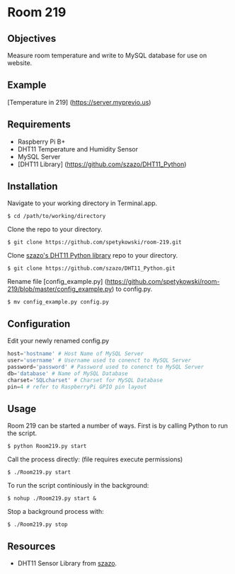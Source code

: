Room 219
=============

Objectives
-------
Measure room temperature and write to MySQL database for use on website.

Example
-------
[Temperature in 219] (https://server.myprevio.us)

Requirements
-----------
* Raspberry Pi B+
* DHT11 Temperature and Humidity Sensor
* MySQL Server
* [DHT11 Library] (https://github.com/szazo/DHT11_Python)

Installation
-----------
Navigate to your working directory in Terminal.app.
```shell
$ cd /path/to/working/directory
```
Clone the repo to your directory.
```shell
$ git clone https://github.com/spetykowski/room-219.git
```
Clone [szazo's DHT11 Python library](https://github.com/szazo/DHT11_Python) repo to your directory.
```shell
$ git clone https://github.com/szazo/DHT11_Python.git
```
Rename file [config_example.py] (https://github.com/spetykowski/room-219/blob/master/config_example.py) to config.py.
```shell
$ mv config_example.py config.py
```

Configuration
-----------
Edit your newly renamed config.py 
```python
host='hostname' # Host Name of MySQL Server
user='username' # Username used to conenct to MySQL Server
password='password' # Password used to conenct to MySQL Server
db='database' # Name of MySQL Database
charset='SQLcharset' # Charset for MySQL Database
pin=4 # refer to RaspberryPi GPIO pin layout
```

Usage
-----------
Room 219 can be started a number of ways. First is by calling Python to run the script.
```shell
$ python Room219.py start
```
Call the process directly: (file requires execute permissions)
```shell
$ ./Room219.py start
```
To run the script continiously in the background:
```shell
$ nohup ./Room219.py start &
```
Stop a background process with:
```shell
$ ./Room219.py stop
```

Resources
------------
* DHT11 Sensor Library from [szazo](https://github.com/szazo/DHT11_Python). 
